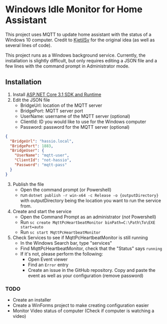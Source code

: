 # Windows Idle Monitor for Home Assistant

This project uses MQTT to update home assistant with the status of a Windows 10 computer. Credit to [KjetilSv](https://github.com/KjetilSv/Win10As) for the original idea (as well as several lines of code).

This project runs as a Windows background service. Currently, the installation is slightly difficult, but only requires editing a JSON file and a few lines with the command prompt in Administrator mode.

## Installation

1. Install [ASP.NET Core 3.1 SDK and Runtime](https://dotnet.microsoft.com/download/dotnet-core/3.1)
2. Edit the JSON file
    - BridgeUrl: location of the MQTT server
    - BridgePort: MQTT server port
    - UserName: username of the MQTT server (optional)
    - ClientId: ID you would like to use for the Windows computer
    - Password: password for the MQTT server (optional)

```json
{
  "BridgeUrl": "hassio.local",
  "BridgePort": 1883,
  "BridgeUser": {
    "UserName": "mqtt-user",
    "ClientId": "not-hassio",
    "Password": "mqtt-pass"
  }
}
```

3. Publish the file
    - Open the command prompt (or Powershell)
    - run `dotnet publish -r win-x64 -c Release -o {outputDirectory}` with outputDirectory being the location you want to run the service from.
4. Create and start the service
    - Open the Command Prompt as an administrator (*not* Powershell)
    - Run `sc create MqttPcHeartbeatMonitor binPath=C:\Path\To\EXE start=auto`
    - Run `sc start MqttPcHeartbeatMonitor`
5. Check Services to see if MqttPcHeartbeatMonitor is still running
    - In the Windows Search bar, type "services"
    - Find MqttPcHeartbeatMonitor, check that the   "Status" says `running`
    - If it's not, please perform the following:
      - Open Event viewer
      - Find an `Error` entry
      - Create an issue in the GitHub repository. Copy and paste the event as well as your configuration (remove password)

### TODO

- Create an installer
- Create a WinForms project to make creating configuration easier
- Monitor Video status of computer (Check if computer is watching a video)
